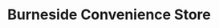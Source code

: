 ---
title: "Burneside Convenience Store"
url: /burneside/burneside-convenience-store/
shop: convenience
---